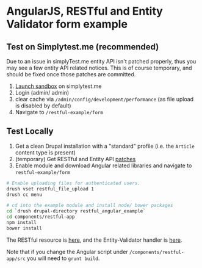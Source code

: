 # AngularJS, RESTful and Entity Validator form example

## Test on Simplytest.me (recommended)
Due to an issue in simplyTest.me entity API isn't patched properly, thus you may see a few entity API related notices. This is of course temporary, and should be fixed once those patches are committed.

1. [Launch sandbox](http://simplytest.me/project/2300389/7.x-1.x-sandbox) on simplytest.me
2. Login (admin/ admin)
3. clear cache via ``/admin/config/development/performance`` (as file upload is disabled by default)
4. Navigate to ``/restful-example/form``

## Test Locally
1. Get a clean Drupal installation with a "standard" profile (i.e. the ``Article``
content type is present)
2. (temporary) Get RESTful and Entity API [patches](https://github.com/Gizra/restful#module-dependencies)
3. Enable module and download Angular related libraries and navigate to ``restful-example/form``

```bash
# Enable uploading files for authenticated users.
drush vset restful_file_upload 1
drush cc menu

# cd into the example module and install node/ bower packages
cd `drush drupal-directory restful_angular_example`
cd components/restful-app
npm install
bower install
```

The RESTful resource is [here](https://github.com/Gizra/restful/blob/7.x-1.x/modules/restful_example/plugins/restful/node/articles/1.5/RestfulExampleArticlesResource__1_5.class.php), and the Entity-Validator handler is [here](https://github.com/Gizra/entity_validator/blob/7.x-1.x/modules/entity_validator_example/plugins/validator/node/article/EntityValidatorExampleArticleValidator.class.php).

Note that if you change the Angular script under ``/components/restful-app/src`` you will need to ``grunt build``.
